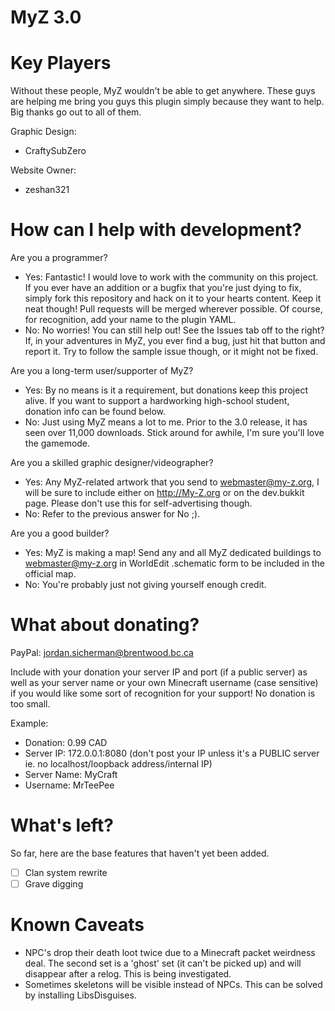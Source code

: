MyZ 3.0
=======

Key Players
===========

Without these people, MyZ wouldn't be able to get anywhere. These guys are helping me bring you guys this plugin simply because they want to help. Big thanks go out to all of them.

Graphic Design:
* CraftySubZero

Website Owner:
* zeshan321

How can I help with development?
================================

Are you a programmer?

* Yes: Fantastic! I would love to work with the community on this project. If you ever have an addition or a bugfix that you're just dying to fix, simply fork this repository and hack on it to your hearts content. Keep it neat though! Pull requests will be merged wherever possible. Of course, for recognition, add your name to the plugin YAML.
* No: No worries! You can still help out! See the Issues tab off to the right? If, in your adventures in MyZ, you ever find a bug, just hit that button and report it. Try to follow the sample issue though, or it might not be fixed. 

Are you a long-term user/supporter of MyZ?

* Yes: By no means is it a requirement, but donations keep this project alive. If you want to support a hardworking high-school student, donation info can be found below.
* No: Just using MyZ means a lot to me. Prior to the 3.0 release, it has seen over 11,000 downloads. Stick around for awhile, I'm sure you'll love the gamemode. 

Are you a skilled graphic designer/videographer?

* Yes: Any MyZ-related artwork that you send to webmaster@my-z.org, I will be sure to include either on http://My-Z.org or on the dev.bukkit page. Please don't use this for self-advertising though.
* No: Refer to the previous answer for No ;). 

Are you a good builder?

* Yes: MyZ is making a map! Send any and all MyZ dedicated buildings to webmaster@my-z.org in WorldEdit .schematic form to be included in the official map.
* No: You're probably just not giving yourself enough credit.

What about donating?
====================

PayPal: jordan.sicherman@brentwood.bc.ca

Include with your donation your server IP and port (if a public server) as well as your server name or your own Minecraft username (case sensitive) if you would like some sort of recognition for your support! No donation is too small.

Example:

* Donation: 0.99 CAD
* Server IP: 172.0.0.1:8080 (don't post your IP unless it's a PUBLIC server ie. no localhost/loopback address/internal IP)
* Server Name: MyCraft
* Username: MrTeePee 

What's left?
============

So far, here are the base features that haven't yet been added.

- [ ] Clan system rewrite
- [ ] Grave digging

Known Caveats
=============

* NPC's drop their death loot twice due to a Minecraft packet weirdness deal. The second set is a 'ghost' set (it can't be picked up) and will disappear after a relog. This is being investigated.
* Sometimes skeletons will be visible instead of NPCs. This can be solved by installing LibsDisguises.